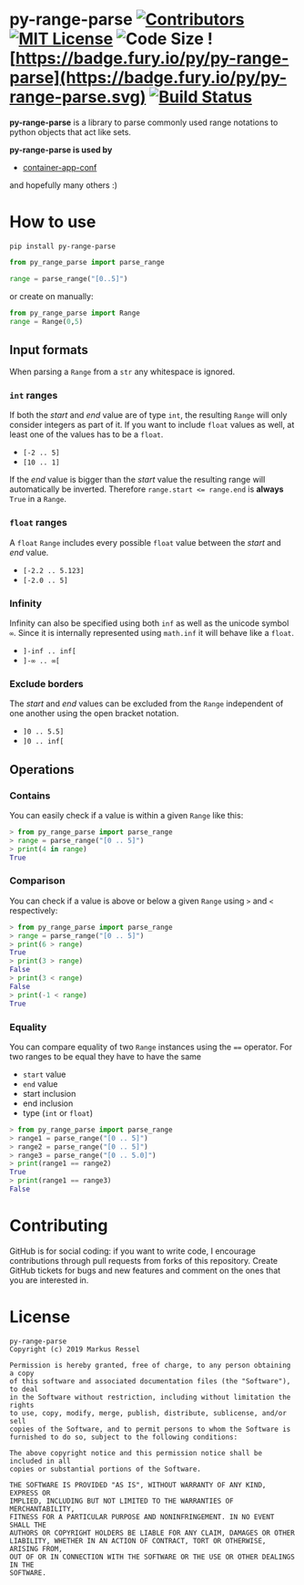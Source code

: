 # py-range-parse [![Contributors](https://img.shields.io/github/contributors/markusressel/py-range-parse.svg)](https://github.com/markusressel/py-range-parse/graphs/contributors) [![MIT License](https://img.shields.io/github/license/markusressel/py-range-parse.svg)](/LICENSE) ![Code Size](https://img.shields.io/github/languages/code-size/markusressel/py-range-parse.svg) ![https://badge.fury.io/py/py-range-parse](https://badge.fury.io/py/py-range-parse.svg) [![Build Status](https://travis-ci.org/markusressel/py-range-parse.svg?branch=master)](https://travis-ci.org/markusressel/py-range-parse)

**py-range-parse** is a library to parse commonly used range 
notations to python objects that act like sets.

**py-range-parse is used by**
* [container-app-conf](https://github.com/markusressel/container-app-conf)

and hopefully many others :)

# How to use

```shell
pip install py-range-parse
```

```python
from py_range_parse import parse_range

range = parse_range("[0..5]")
```

or create on manually:

```python
from py_range_parse import Range
range = Range(0,5)
```

## Input formats

When parsing a `Range` from a `str` any whitespace is ignored.

### `int` ranges

If both the _start_ and _end_ value are of type `int`, the resulting `Range` will only consider integers as part of it. If you want to include `float` values as well, at least one of the values has to be a `float`.

* `[-2 .. 5]`
* `[10 .. 1]`

If the _end_ value is bigger than the _start_ value the resulting range will automatically be inverted. Therefore `range.start <= range.end` is **always** `True` in a `Range`.


### `float` ranges

A `float` `Range` includes every possible `float` value between the _start_ and _end_ value.

* `[-2.2 .. 5.123]`
* `[-2.0 .. 5]`

### Infinity

Infinity can also be specified using both `inf` as well as the unicode symbol `∞`. Since it is internally represented using `math.inf` it will behave like a `float`.

* `]-inf .. inf[`
* `]-∞ .. ∞[`

### Exclude borders

The _start_ and _end_ values can be excluded from the `Range` independent of one another using the open bracket notation.

* `]0 .. 5.5]`
* `]0 .. inf[`

## Operations

### Contains

You can easily check if a value is within a given `Range` like this:

```python
> from py_range_parse import parse_range
> range = parse_range("[0 .. 5]")
> print(4 in range)
True
```

### Comparison

You can check if a value is above or below a given `Range` using 
`>` and `<` respectively:

```python
> from py_range_parse import parse_range
> range = parse_range("[0 .. 5]")
> print(6 > range)
True
> print(3 > range)
False
> print(3 < range)
False
> print(-1 < range)
True
```

### Equality

You can compare equality of two `Range` instances using the `==` operator.
For two ranges to be equal they have to have the same 
* `start` value
* `end` value
* start inclusion
* end inclusion
* type (`int` or `float`)

```python
> from py_range_parse import parse_range
> range1 = parse_range("[0 .. 5]")
> range2 = parse_range("[0 .. 5]")
> range3 = parse_range("[0 .. 5.0]")
> print(range1 == range2)
True
> print(range1 == range3)
False
```

# Contributing

GitHub is for social coding: if you want to write code, I encourage contributions through pull requests from forks
of this repository. Create GitHub tickets for bugs and new features and comment on the ones that you are interested in.


# License
```text
py-range-parse
Copyright (c) 2019 Markus Ressel

Permission is hereby granted, free of charge, to any person obtaining a copy
of this software and associated documentation files (the "Software"), to deal
in the Software without restriction, including without limitation the rights
to use, copy, modify, merge, publish, distribute, sublicense, and/or sell
copies of the Software, and to permit persons to whom the Software is
furnished to do so, subject to the following conditions:

The above copyright notice and this permission notice shall be included in all
copies or substantial portions of the Software.

THE SOFTWARE IS PROVIDED "AS IS", WITHOUT WARRANTY OF ANY KIND, EXPRESS OR
IMPLIED, INCLUDING BUT NOT LIMITED TO THE WARRANTIES OF MERCHANTABILITY,
FITNESS FOR A PARTICULAR PURPOSE AND NONINFRINGEMENT. IN NO EVENT SHALL THE
AUTHORS OR COPYRIGHT HOLDERS BE LIABLE FOR ANY CLAIM, DAMAGES OR OTHER
LIABILITY, WHETHER IN AN ACTION OF CONTRACT, TORT OR OTHERWISE, ARISING FROM,
OUT OF OR IN CONNECTION WITH THE SOFTWARE OR THE USE OR OTHER DEALINGS IN THE
SOFTWARE.
```
